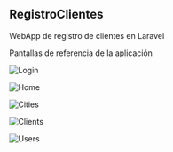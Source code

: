 ## RegistroClientes

WebApp de registro de clientes en Laravel

Pantallas de referencia de la aplicación

![Login](https://i.imgur.com/6hpNa1B.png)

![Home](https://i.imgur.com/tLEu2Zh.png)

![Cities](https://i.imgur.com/2ia36MX.png)

![Clients](https://i.imgur.com/m9VfSG1.png)

![Users](https://i.imgur.com/02mxggD.png)
